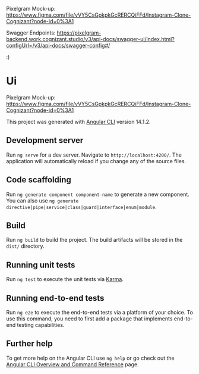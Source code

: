 Pixelgram Mock-up: https://www.figma.com/file/vVY5CsGpkpkGcRERCQiFFd/Instagram-Clone-Cognizant?node-id=0%3A1

Swagger Endpoints:  https://pixelgram-backend.work.cognizant.studio/v3/api-docs/swagger-ui/index.html?configUrl=/v3/api-docs/swagger-config#/
 
 :) 

# Ui

Pixelgram Mock-up: https://www.figma.com/file/vVY5CsGpkpkGcRERCQiFFd/Instagram-Clone-Cognizant?node-id=0%3A1

This project was generated with [Angular CLI](https://github.com/angular/angular-cli) version 14.1.2.

## Development server

Run `ng serve` for a dev server. Navigate to `http://localhost:4200/`. The application will automatically reload if you change any of the source files.

## Code scaffolding

Run `ng generate component component-name` to generate a new component. You can also use `ng generate directive|pipe|service|class|guard|interface|enum|module`.

## Build

Run `ng build` to build the project. The build artifacts will be stored in the `dist/` directory.

## Running unit tests

Run `ng test` to execute the unit tests via [Karma](https://karma-runner.github.io).

## Running end-to-end tests

Run `ng e2e` to execute the end-to-end tests via a platform of your choice. To use this command, you need to first add a package that implements end-to-end testing capabilities.

## Further help

To get more help on the Angular CLI use `ng help` or go check out the [Angular CLI Overview and Command Reference](https://angular.io/cli) page.
